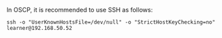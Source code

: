 In OSCP, it is recommended to use SSH as follows:
```
ssh -o "UserKnownHostsFile=/dev/null" -o "StrictHostKeyChecking=no" learner@192.168.50.52
```
